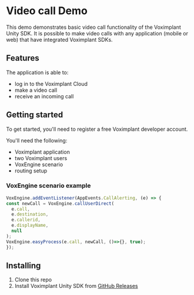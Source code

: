 # Video call Demo

This demo demonstrates basic video call functionality of the Voximplant Unity SDK.
It is possible to make video calls with any application (mobile or web) that have integrated Voximplant SDKs.

## Features

The application is able to:

- log in to the Voximplant Cloud
- make a video call
- receive an incoming call

## Getting started

To get started, you'll need to register a free Voximplant developer account.

You'll need the following:

- Voximplant application
- two Voximplant users
- VoxEngine scenario
- routing setup

### VoxEngine scenario example

```js
VoxEngine.addEventListener(AppEvents.CallAlerting, (e) => {
const newCall = VoxEngine.callUserDirect(
  e.call,
  e.destination,
  e.callerid,
  e.displayName,
  null
);
VoxEngine.easyProcess(e.call, newCall, ()=>{}, true);
});
```

## Installing

1. Clone this repo
2. Install Voximplant Unity SDK from [GitHub Releases](https://github.com/voximplant/unity_sdk/releases)
